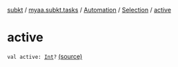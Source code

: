 [subkt](../../../index.md) / [myaa.subkt.tasks](../../index.md) / [Automation](../index.md) / [Selection](index.md) / [active](./active.md)

# active

`val active: `[`Int`](https://kotlinlang.org/api/latest/jvm/stdlib/kotlin/-int/index.html)`?` [(source)](https://github.com/Myaamori/SubKt/blob/0.1.13/src/main/kotlin/myaa/subkt/tasks/asstasks.kt#L734)